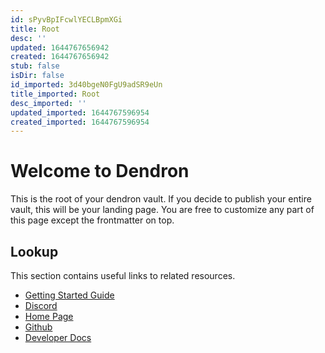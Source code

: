 ```yaml
---
id: sPyvBpIFcwlYECLBpmXGi
title: Root
desc: ''
updated: 1644767656942
created: 1644767656942
stub: false
isDir: false
id_imported: 3d40bgeN0FgU9adSR9eUn
title_imported: Root
desc_imported: ''
updated_imported: 1644767596954
created_imported: 1644767596954
---
```

# Welcome to Dendron

This is the root of your dendron vault. If you decide to publish your entire vault, this will be your landing page. You are free to customize any part of this page except the frontmatter on top.

## Lookup

This section contains useful links to related resources.

- [Getting Started Guide](https://link.dendron.so/6b25)
- [Discord](https://link.dendron.so/6b23)
- [Home Page](https://wiki.dendron.so/)
- [Github](https://link.dendron.so/6b24)
- [Developer Docs](https://docs.dendron.so/)
